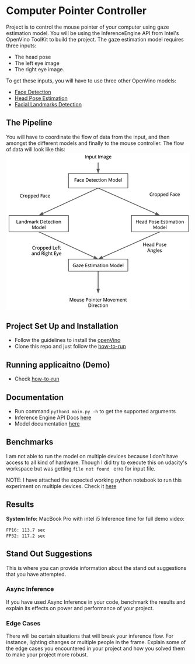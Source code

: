 # Computer Pointer Controller
Project is to control the mouse pointer of your computer using gaze estimation model. 
You will be using the InferenceEngine API from Intel's OpenVino ToolKit to build the project. The gaze estimation model requires three inputs:
* The head pose
* The left eye image
* The right eye image.

To get these inputs, you will have to use three other OpenVino models:
* [Face Detection](https://docs.openvinotoolkit.org/latest/_models_intel_face_detection_adas_binary_0001_description_face_detection_adas_binary_0001.html)
* [Head Pose Estimation](https://docs.openvinotoolkit.org/latest/_models_intel_head_pose_estimation_adas_0001_description_head_pose_estimation_adas_0001.html)
* [Facial Landmarks Detection](https://docs.openvinotoolkit.org/latest/_models_intel_landmarks_regression_retail_0009_description_landmarks_regression_retail_0009.html)

## The Pipeline

You will have to coordinate the flow of data from the input, and then amongst the different models and finally to the mouse controller. The flow of data will look like this:
![pipleline of the system](images/pipeline.png)

## Project Set Up and Installation
* Follow the guidelines to install the [openVino](https://docs.openvinotoolkit.org/latest/index.html)
* Clone this repo and just follow the [how-to-run](how-to-run.md)

## Running applicaitno (Demo)
* Check [how-to-run](how-to-run.md)


## Documentation
* Run command `python3 main.py -h` to get the supported arguments
* Inference Engine API Docs [here](https://docs.openvinotoolkit.org/latest/_inference_engine_ie_bridges_python_docs_api_overview.html)
* Model documentation [here](https://docs.openvinotoolkit.org/latest/_models_intel_index.html) 

## Benchmarks
I am not able to run the model on multiple devices because I don't have access to all kind of hardware. Though I did try to execute this on udacity's workspace but was getting `file not found ` erro for input file.

NOTE: I have attached the expected working python notebook to run this experiment on multiple devices. Check it [here](src/computer-controller.ipynb)

## Results
**System Info:**
MacBook Pro with intel i5
Inference time for full demo video:

    FP16: 113.7 sec
    FP32: 117.2 sec


## Stand Out Suggestions
This is where you can provide information about the stand out suggestions that you have attempted.

### Async Inference
If you have used Async Inference in your code, benchmark the results and explain its effects on power and performance of your project.

### Edge Cases
There will be certain situations that will break your inference flow. For instance, lighting changes or multiple people in the frame. Explain some of the edge cases you encountered in your project and how you solved them to make your project more robust.
